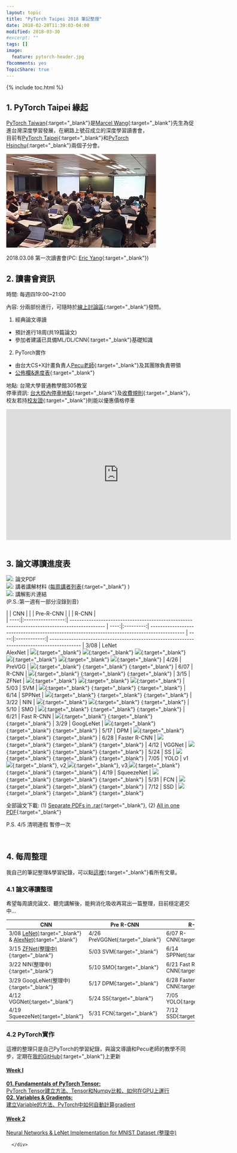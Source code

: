 ```yaml
---
layout: topic
title: "PyTorch Taipei 2018 筆記整理"
date: 2018-02-28T11:39:03-04:00
modified: 2018-03-30
#excerpt: ""
tags: []
image:
  feature: pytorch-header.jpg
fbcomments: yes
TopicShare: true
---
```

{% include toc.html %}

## 1. PyTorch Taipei 緣起

[PyTorch Taiwan](https://www.facebook.com/groups/2027602154187130/){:target="_blank"}是[Marcel Wang](https://www.linkedin.com/in/marcel-wang-3a988b7a/){:target="_blank"}先生為促進台灣深度學習發展，在網路上號召成立的深度學習讀書會，
<br>目前有[PyTorch Taipei](http://hemingwang.blogspot.tw/2018/01/pytorchpytorch-taipei_20.html){:target="_blank"}和[PyTorch Hsinchu](http://hemingwang.blogspot.tw/2018/01/pytorchpytorch-hsinchu.html){:target="_blank"}兩個子分會。

<img src="../../images/PyTorchTP/pytp1.jpg">

2018.03.08 第一次讀書會(PC: [Eric Yang](https://www.facebook.com/profile.php?id=1561001417){:target="_blank"})

## 2. 讀書會資訊
時間: 每週四19:00~21:00

內容: 分兩部份進行，可隨時於[線上討論區](https://discord.gg/jMCVCbJ){:target="_blank"}發問。

1. 經典論文導讀
 - 預計進行18周(共19篇論文)
 - 參加者建議已具備ML/DL/CNN[](../basic-CNN-FP){:target="_blank"}基礎知識

2. PyTorch實作
 - 由台大CS+X計畫負責人[Pecu老師](https://www.facebook.com/pecu.tsai){:target="_blank"}及其團隊負責帶領
 - [公佈欄&進度表](https://github.com/pecu/PyTorch_CSX){:target="_blank"}

地點: 台灣大學普通教學館305教室 <br>
停車資訊: [台大校內停車地點](http://general.ga.ntu.edu.tw/uploads/archive_file_multiple/file/56d1ee4f48b8a10b9200024b/%E6%A0%A1%E7%B8%BD%E5%8D%80%E6%B1%BD%E6%A9%9F%E8%BB%8A%E5%81%9C%E8%BB%8A%E5%A0%B4%E5%8D%80%E4%BD%8D%E5%9C%96-103-09.pdf){:target="_blank"}及[收費規則](http://general.ga.ntu.edu.tw/zh_tw/qa/校園臨時停車收費費率-22859878){:target="_blank"}，校友若持[校友證]( http://www.alumni.ntu.edu.tw/card_benefits.html ){:target="_blank"}則能以優惠價格停車
<div class="mapouter"><div class="gmap_canvas"><iframe width="600" height="350" id="gmap_canvas" src="https://maps.google.com/maps?q=普通教學館&t=&z=17&ie=UTF8&iwloc=&output=embed" frameborder="0" scrolling="no" marginheight="0" marginwidth="0"></iframe></div><a href="https://www.maps-erstellen.de"></a><style>.mapouter{overflow:hidden;height:350px;width:600px;}.gmap_canvas {background:none!important;height:350px;width:600px;}</style></div>

<br/>

## 3. 論文導讀進度表

![][p]: 論文PDF
<br>![][m]: 講者講解材料 ([每周講者列表](https://docs.google.com/spreadsheets/d/1_ZNL7JKUm_vbd3WrhixOaCS095S7aNBPL4UGWBDkG2A/edit?usp=sharing){:target="_blank"} )
<br>![][v]: 講解影片連結
<br>(P.S.:第一週有一部分沒錄到音)

|      | CNN               |                                                                                              |      | Pre-R-CNN |                                                                                              |      | R-CNN        |                                   
| ----:|:-----------------:| -------------------------------------------------------------------------------------------- | ----:|:---------:| -------------------------------------------------------------------------------------------- | ----:|:------------:| -------------------------------------------------------------------------------------------
| 3/08 |  LeNet<br>AlexNet | [![][p]][1]{:target="_blank"} [![][m]][20]{:target="_blank"} [![][v]][100]{:target="_blank"}<br> [![][p]][2]{:target="_blank"} [![][m]][21]{:target="_blank"} [![][v]][99]{:target="_blank"} | 4/26 | PreVGG    | [![][p]][8]{:target="_blank"}  [      ][27]{:target="_blank"} [      ][93]{:target="_blank"} | 6/07 | R-CNN        | [![][p]][14]{:target="_blank"} [      ][33]{:target="_blank"} [      ][87]{:target="_blank"}
| 3/15 | ZFNet             | [![][p]][3]{:target="_blank"} [![][m]][22]{:target="_blank"} [![][v]][98]{:target="_blank"}  | 5/03 | SVM       | [![][p]][9]{:target="_blank"}  [      ][28]{:target="_blank"} [      ][92]{:target="_blank"} | 6/14 | SPPNet       | [![][p]][15]{:target="_blank"} [      ][34]{:target="_blank"} [      ][86]{:target="_blank"}
| 3/22 | NIN               | [![][p]][4]{:target="_blank"} [![][m]][23]{:target="_blank"} [      ][97]{:target="_blank"}  | 5/10 | SMO       | [![][p]][10]{:target="_blank"} [      ][29]{:target="_blank"} [      ][91]{:target="_blank"} | 6/21 | Fast R-CNN   | [![][p]][16]{:target="_blank"} [      ][35]{:target="_blank"} [      ][85]{:target="_blank"}
| 3/29 | GoogLeNet         | [![][p]][5]{:target="_blank"} [      ][24]{:target="_blank"} [      ][96]{:target="_blank"}  | 5/17 | DPM       | [![][p]][11]{:target="_blank"} [      ][30]{:target="_blank"} [      ][90]{:target="_blank"} | 6/28 | Faster R-CNN | [![][p]][17]{:target="_blank"} [      ][36]{:target="_blank"} [      ][84]{:target="_blank"}
| 4/12 | VGGNet            | [![][p]][6]{:target="_blank"} [      ][25]{:target="_blank"} [      ][95]{:target="_blank"}  | 5/24 | SS        | [![][p]][12]{:target="_blank"} [      ][31]{:target="_blank"} [      ][89]{:target="_blank"} | 7/05 | YOLO         | v1[ ![][p]][18]{:target="_blank"}, v2[ ![][p]][24]{:target="_blank"}, v3[ ![][p]][25]{:target="_blank"} [      ][37]{:target="_blank"} [      ][83]{:target="_blank"}
| 4/19 | SqueezeNet        | [![][p]][7]{:target="_blank"} [      ][26]{:target="_blank"} [      ][94]{:target="_blank"}  | 5/31 | FCN       | [![][p]][13]{:target="_blank"} [      ][32]{:target="_blank"} [      ][88]{:target="_blank"} | 7/12 | SSD          | [![][p]][19]{:target="_blank"} [      ][38]{:target="_blank"} [      ][82]{:target="_blank"}

全部論文下載: (1) [Separate PDFs in .rar](https://drive.google.com/open?id=1B8Jwm-WKUHqtcCMH_nZxWTh2yvkrjBXC){:target="_blank"},  (2) [All in one PDF](https://drive.google.com/open?id=1yNuhvzGn7qGqEfxolJlSBwwyEf45jWag){:target="_blank"}

[p]: ../../images/icons/paper.png
[v]: ../../images/icons/video.png
[m]: ../../images/icons/mt.png
[1]: http://yann.lecun.com/exdb/publis/pdf/lecun-98.pdf
[2]: http://papers.nips.cc/paper/4824-imagenet-classification-with-deep-convolutional-neural-networks.pdf
[3]: https://arxiv.org/pdf/1311.2901.pdf
[4]: https://arxiv.org/pdf/1312.4400.pdf
[5]: http://openaccess.thecvf.com/content_cvpr_2015/papers/Szegedy_Going_Deeper_With_2015_CVPR_paper.pdf
[6]: https://arxiv.org/pdf/1409.1556/
[7]: https://arxiv.org/pdf/1602.07360.pdf
[8]: http://people.idsia.ch/~juergen/ijcai2011.pdf
[9]: http://w.svms.org/training/BOGV92.pdf
[10]: https://www.microsoft.com/en-us/research/wp-content/uploads/2016/02/tr-98-14.pdf
[11]: https://cs.brown.edu/~pff/papers/lsvm-pami.pdf
[12]: https://ivi.fnwi.uva.nl/isis/publications/2013/UijlingsIJCV2013/UijlingsIJCV2013.pdf
[13]: https://www.cv-foundation.org/openaccess/content_cvpr_2015/app/2B_011.pdf
[14]: https://www.cv-foundation.org/openaccess/content_cvpr_2014/papers/Girshick_Rich_Feature_Hierarchies_2014_CVPR_paper.pdf?spm=5176.100239.blogcont55892.8.pm8zm1&file=Girshick_Rich_Feature_Hierarchies_2014_CVPR_paper.pdf
[15]: https://arxiv.org/pdf/1406.4729.pdf
[16]: http://openaccess.thecvf.com/content_iccv_2015/papers/Girshick_Fast_R-CNN_ICCV_2015_paper.pdf
[17]: http://papers.nips.cc/paper/5638-faster-r-cnn-towards-real-time-object-detection-with-region-proposal-networks.pdf
[18]: https://www.cv-foundation.org/openaccess/content_cvpr_2016/papers/Redmon_You_Only_Look_CVPR_2016_paper.pdf
[19]: https://arxiv.org/pdf/1512.02325.pdf
[24]: https://pjreddie.com/media/files/papers/YOLOv3.pdf
[25]: https://arxiv.org/pdf/1612.08242

[20]:https://hackmd.io/p/BkxYFCnOM#/
[21]:https://medium.com/@WhoYoung99/alexnet-架構概述-988113c06b4b
[22]:https://www.dropbox.com/s/rrgc205ffedims8/ZFNet_shape.pdf
[23]:https://www.slideshare.net/gilbert6555tw/nin-20180319-91529205
[26]: ....
[27]: ....
[28]: ....
[29]: ....
[30]: ....
[31]: ....
[32]: ....
[33]: ....
[34]: ....
[35]: ....
[36]: ....
[37]: ....
[38]: ....
[39]: ....
[40]: ....
[41]: ....
[42]: ....
[43]: ....
[44]: ....
[45]: ....
[46]: ....
[47]: ....
[48]: ....
[49]: ....
[50]: ....
[51]: ....


[100]: https://youtu.be/5F7SnpjTas8?t=5m30s
[99]: https://youtu.be/5F7SnpjTas8?t=32m42s
[98]: https://www.youtube.com/watch?v=e8m46iiBuzw
[97]: https://youtu.be/
[96]: https://youtu.be/
[95]: https://youtu.be/
[94]: https://youtu.be/
[93]: https://youtu.be/
[92]: https://youtu.be/
[91]: https://youtu.be/
[90]: https://youtu.be/
[89]: https://youtu.be/
[88]: https://youtu.be/
[87]: https://youtu.be/
[86]: https://youtu.be/
[85]: https://youtu.be/
[84]: https://youtu.be/
[83]: https://youtu.be/
[82]: https://youtu.be/
[81]: https://youtu.be/
[80]: https://youtu.be/

P.S. 4/5 清明連假 暫停一次

<br/>

## 4. 每周整理

我自己的筆記整理&學習紀錄，可以點[這裡](./Menu){:target="_blank"}看所有文章。

### 4.1 論文導讀整理

希望每周讀完論文、聽完講解後，能夠消化吸收再寫出一篇整理，目前穩定遲交中...

| CNN                                                                    | Pre R-CNN                              | R-CNN                                     |
| ---------------------------------------------------------------------- |--------------------------------------- | ----------------------------------------- |
| 3/08 [LeNet][101]{:target="_blank"} & [AlexNet][102]{:target="_blank"} | 4/26 PreVGGNet[][108]{:target="_blank"} | 6/07 R-CNN[][114]{:target="_blank"} |
| 3/15 [ZFNet(整理中)][103]{:target="_blank"}                            | 5/03 SVM[][109]{:target="_blank"}        | 6/14 SPPNet[][115]{:target="_blank"}       |
| 3/22 NIN(整理中)[][104]{:target="_blank"}                  | 5/10 SMO[][110]{:target="_blank"}       | 6/21 Fast R-CNN[][116]{:target="_blank"}   |
| 3/29 GoogLeNet(整理中)[][105]{:target="_blank"}            | 5/17 DPM[][111]{:target="_blank"}       | 6/28 Faster R-CNN[][117]{:target="_blank"} |
| 4/12 VGGNet[][106]{:target="_blank"}               | 5/24 SS[][112]{:target="_blank"}        | 7/05 YOLO[][118]{:target="_blank"}         |
| 4/19 SqueezeNet[][107]{:target="_blank"}           | 5/31 FCN[][113]{:target="_blank"}       | 7/12 SSD[][119]{:target="_blank"}          |


[101]: ../../articles/PyTorchTP-LeNet/
[102]: ../../articles/PyTorchTP-AlexNet/
[103]: ../../articles/PyTorchTP-ZFNet/
[104]: ../../articles/PyTorchTP-NIN/
[105]: ../../articles/PyTorchTP-GoogLeNet/
[106]: ../../articles/PyTorchTP-VGGNet/
[107]: ../../articles/PyTorchTP-SqueezeNet/
[108]: ../../articles/PyTorchTP-
[109]: ../../articles/PyTorchTP-
[110]: ../../articles/PyTorchTP-
[111]: ../../articles/PyTorchTP-
[112]: ../../articles/PyTorchTP-
[113]: ../../articles/PyTorchTP-
[114]: ../../articles/PyTorchTP-
[115]: ../../articles/PyTorchTP-
[116]: ../../articles/PyTorchTP-
[117]: ../../articles/PyTorchTP-
[118]: ../../articles/PyTorchTP-
[119]: ../../articles/PyTorchTP-
[120]: ../../articles/PyTorchTP-
[121]: ../../articles/PyTorchTP-
[122]: ../../articles/PyTorchTP-


### 4.2 PyTorch實作

這裡的整理只是自己PyTorch的學習紀錄，與論文導讀和Pecu老師的教學不同步，定期在[我的GitHub](https://github.com/mattwang44/PyTorch_Taipei/tree/master/PyTorch%20Tutorial){:target="_blank"}上更新


<div class="container">

  <div class="panel-group">
    <div class="panel panel-default">
      <div class="panel-heading">
        <h4 class="panel-title">
          <a data-toggle="collapse" href="#collapse1">Week l</a>
        </h4>
      </div>
      <div id="collapse1" class="panel-collapse collapse">
        <div class="panel-body">
          <a target="_blank" href="../../articles/01-Fundamentals-of-PyTorch-Tensor/">
            <strong>01. Fundamentals of PyTorch Tensor: </strong>
            <br>PyTorch Tensor建立方法、Tensor和Numpy比較、如何在GPU上運行
          </a>
        </div>
        <div class="panel-body">
          <a target="_blank" href="../../articles/02-Variables-&-Gradients/">
            <strong>02. Variables & Gradients: </strong>
			<br>建立Variable的方法、PyTorch中如何自動計算gradient
          </a>
        </div>
      </div>
<!-- 2 -->
      <div class="panel-heading">
        <h4 class="panel-title">
          <a data-toggle="collapse" href="#collapse2">Week 2</a>
        </h4>
      </div>
      <div id="collapse2" class="panel-collapse collapse">
        <div class="panel-body">
          <a target="_blank" href="https://github.com/mattwang44/PyTorch_Taipei">
            Neural Networks & LeNet Implementation for MNIST Dataset (整理中)
          </a>
        </div>

      </div>
<!-- 3 --><!--
      <div class="panel-heading">
        <h4 class="panel-title">
          <a data-toggle="collapse" href="#collapse3">Week 3</a>
        </h4>
      </div>
      <div id="collapse3" class="panel-collapse collapse">
        <div class="panel-body">


        </div>
      </div> -->
<!-- 4 --><!--
      <div class="panel-heading">
        <h4 class="panel-title">
          <a data-toggle="collapse" href="#collapse4">Week 4</a>
        </h4>
      </div>
      <div id="collapse4" class="panel-collapse collapse">
        <div class="panel-body">


        </div>
      </div> -->
<!-- 5 --><!--
      <div class="panel-heading">
        <h4 class="panel-title">
          <a data-toggle="collapse" href="#collapse5">Week 5</a>
        </h4>
      </div>
      <div id="collapse5" class="panel-collapse collapse">
        <div class="panel-body">


        </div>
      </div> -->
<!-- 6 --><!--
      <div class="panel-heading">
        <h4 class="panel-title">
          <a data-toggle="collapse" href="#collapse6">Week 6</a>
        </h4>
      </div>
      <div id="collapse6" class="panel-collapse collapse">
        <div class="panel-body">


        </div>
      </div> -->
<!-- 7 --><!--
      <div class="panel-heading">
        <h4 class="panel-title">
          <a data-toggle="collapse" href="#collapse7">Week 7</a>
        </h4>
      </div>
      <div id="collapse7" class="panel-collapse collapse">
        <div class="panel-body">


        </div>
      </div> -->
<!-- 8 --><!--
      <div class="panel-heading">
        <h4 class="panel-title">
          <a data-toggle="collapse" href="#collapse8">Week 8</a>
        </h4>
      </div>
      <div id="collapse8" class="panel-collapse collapse">
        <div class="panel-body">


        </div>
      </div> -->
<!-- 9 --><!--
      <div class="panel-heading">
        <h4 class="panel-title">
          <a data-toggle="collapse" href="#collapse9">Week 9</a>
        </h4>
      </div>
      <div id="collapse9" class="panel-collapse collapse">
        <div class="panel-body">


        </div>
      </div> -->
<!-- 10--><!--
      <div class="panel-heading">
        <h4 class="panel-title">
          <a data-toggle="collapse" href="#collapse10">Week 10</a>
        </h4>
      </div>
      <div id="collapse10" class="panel-collapse collapse">
        <div class="panel-body">


        </div>
      </div> -->
<!-- 11--><!--
      <div class="panel-heading">
        <h4 class="panel-title">
          <a data-toggle="collapse" href="#collapse11">Week 11</a>
        </h4>
      </div>
      <div id="collapse11" class="panel-collapse collapse">
        <div class="panel-body">


        </div>
      </div> -->
<!-- 12--><!--
      <div class="panel-heading">
        <h4 class="panel-title">
          <a data-toggle="collapse" href="#collapse12">Week 12</a>
        </h4>
      </div>
      <div id="collapse12" class="panel-collapse collapse">
        <div class="panel-body">


        </div>
      </div> -->
<!-- 13--><!--
      <div class="panel-heading">
        <h4 class="panel-title">
          <a data-toggle="collapse" href="#collapse13">Week 13</a>
        </h4>
      </div>
      <div id="collapse13" class="panel-collapse collapse">
        <div class="panel-body">


        </div>
      </div> -->
<!-- 14--><!--
      <div class="panel-heading">
        <h4 class="panel-title">
          <a data-toggle="collapse" href="#collapse14">Week 14</a>
        </h4>
      </div>
      <div id="collapse14" class="panel-collapse collapse">
        <div class="panel-body">


        </div>
      </div> -->
<!-- 15--><!--
      <div class="panel-heading">
        <h4 class="panel-title">
          <a data-toggle="collapse" href="#collapse2">Week 15</a>
        </h4>
      </div>
      <div id="collapse15" class="panel-collapse collapse">
        <div class="panel-body">


        </div>
      </div> -->
<!-- 16--><!--
      <div class="panel-heading">
        <h4 class="panel-title">
          <a data-toggle="collapse" href="#collapse16">Week 16</a>
        </h4>
      </div>
      <div id="collapse16" class="panel-collapse collapse">
        <div class="panel-body">


        </div>
      </div> -->
<!-- 17--><!--
      <div class="panel-heading">
        <h4 class="panel-title">
          <a data-toggle="collapse" href="#collapse171">Week 17</a>
        </h4>
      </div>
      <div id="collapse17" class="panel-collapse collapse">
        <div class="panel-body">


        </div>
      </div> -->
<!-- 18--><!--
      <div class="panel-heading">
        <h4 class="panel-title">
          <a data-toggle="collapse" href="#collapse18">Week 18</a>
        </h4>
      </div>
      <div id="collapse18" class="panel-collapse collapse">
        <div class="panel-body">


        </div>
      </div> -->
<!-- 19--><!--
      <div class="panel-heading">
        <h4 class="panel-title">
          <a data-toggle="collapse" href="#collapse19">Week 19</a>
        </h4>
      </div>
      <div id="collapse19" class="panel-collapse collapse">
        <div class="panel-body">


        </div>
      </div> -->
<!-- 20--><!--
      <div class="panel-heading">
        <h4 class="panel-title">
          <a data-toggle="collapse" href="#collapse20">Week 20</a>
        </h4>
      </div>
      <div id="collapse20" class="panel-collapse collapse">
        <div class="panel-body">


        </div>
      </div> -->
<!-- 21--><!--
      <div class="panel-heading">
        <h4 class="panel-title">
          <a data-toggle="collapse" href="#collapse21">Week 21</a>
        </h4>
      </div>
      <div id="collapse21" class="panel-collapse collapse">
        <div class="panel-body">


        </div>
      </div> -->
<!-- 22--><!--
      <div class="panel-heading">
        <h4 class="panel-title">
          <a data-toggle="collapse" href="#collapse22">Week 22</a>
        </h4>
      </div>
      <div id="collapse22" class="panel-collapse collapse">
        <div class="panel-body">


        </div>
      </div> -->

    </div>
  </div>
</div>
